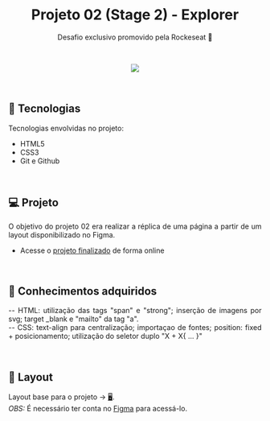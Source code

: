 <h1 align="center"> Projeto 02 (Stage 2) - Explorer </h1>

<p align="center">
Desafio exclusivo promovido pela Rockeseat 🚀
</p>

</br>

<p align = "center">
<img src="https://i.imgur.com/ls1MOrc.png"/>
</p>

<br>

## 🚀 Tecnologias

Tecnologias envolvidas no projeto:

- HTML5
- CSS3
- Git e Github

<br>

## 💻 Projeto

<p align="justify">
O objetivo do projeto 02 era realizar a réplica de uma página a partir de um layout disponibilizado no Figma.
</p>

- Acesse o [projeto finalizado](https://pedro-suassuna.github.io/Projeto6_LandPage02_Explorer) de forma online

<br>

## 🧠 Conhecimentos adquiridos

<p align="justify">
  -- HTML: utilização das tags "span" e "strong"; inserção de imagens por svg; target _blank e "mailto" da tag "a".
  <br/>
  -- CSS: text-align para centralização; importaçao de fontes; position: fixed + posicionamento; utilização do seletor duplo "X + X{ ... }"
</p>

<br/>

## 🔖 Layout
Layout base para o projeto -> [🖥️](https://www.figma.com/file/ZnO5x6Jg9Lxp6DzeBr37NC/Projeto01-Extra-Copy?fuid=1126211806476029786).
<br>
<i>OBS:</i> É necessário ter conta no [Figma](https://figma.com) para acessá-lo.
